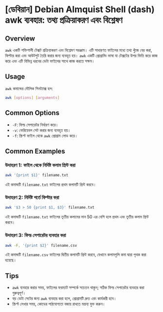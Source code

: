 # [ডেবিয়ান] Debian Almquist Shell (dash) awk ব্যবহার: তথ্য প্রক্রিয়াকরণ এবং বিশ্লেষণ

## Overview
`awk` একটি শক্তিশালী টেক্সট প্রক্রিয়াকরণ এবং বিশ্লেষণ সরঞ্জাম। এটি সাধারণত ফাইলের মধ্যে তথ্য খুঁজে বের করা, ফিল্টার করা এবং আউটপুট তৈরি করার জন্য ব্যবহৃত হয়। `awk` একটি প্রোগ্রামিং ভাষা যা টেক্সটের উপর ভিত্তি করে কাজ করে এবং এটি বিভিন্ন ধরনের ডেটা ফাইলের সাথে কাজ করতে সক্ষম।

## Usage
`awk` কমান্ডের মৌলিক সিনট্যাক্স হল:

```bash
awk [options] [arguments]
```

## Common Options
- `-F`: ফিল্ড সেপারেটর নির্ধারণ করে।
- `-v`: ভেরিয়েবল সেট করার জন্য ব্যবহৃত হয়।
- `-f`: স্ক্রিপ্ট ফাইল থেকে `awk` প্রোগ্রাম লোড করে।

## Common Examples
### উদাহরণ 1: ফাইল থেকে নির্দিষ্ট কলাম প্রিন্ট করা
```bash
awk '{print $1}' filename.txt
```
এই কমান্ডটি `filename.txt` ফাইলের প্রথম কলামটি প্রিন্ট করবে।

### উদাহরণ 2: নির্দিষ্ট শর্তে ফিল্টার করা
```bash
awk '$3 > 50 {print $1, $3}' filename.txt
```
এই কমান্ডটি `filename.txt` ফাইলের তৃতীয় কলামের মান 50 এর বেশি হলে প্রথম এবং তৃতীয় কলাম প্রিন্ট করবে।

### উদাহরণ 3: ফিল্ড সেপারেটর ব্যবহার করা
```bash
awk -F, '{print $2}' filename.csv
```
এই কমান্ডটি `filename.csv` ফাইলের দ্বিতীয় কলামটি প্রিন্ট করবে, যেখানে কলামগুলি কমা দ্বারা পৃথক করা হয়েছে।

## Tips
- `awk` ব্যবহার করার সময়, ফাইলের ফরম্যাট সম্পর্কে সচেতন থাকুন; সঠিক ফিল্ড সেপারেটর ব্যবহার করা গুরুত্বপূর্ণ।
- বড় ডেটা সেটের জন্য `awk` ব্যবহার করা হলে, প্রোগ্রামটি দ্রুত এবং কার্যকরী হবে।
- স্ক্রিপ্ট লেখার সময়, কোডের পাঠযোগ্যতা বজায় রাখতে মন্তব্য যুক্ত করুন।